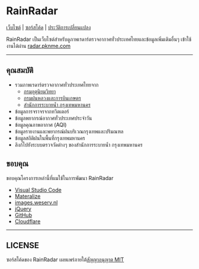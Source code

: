 # RainRadar

[เว็บไซต์](http://radar.pknme.com) | [ซอร์สโค้ด](https://github.com/pknme/rainradar) | [ประวัติการเปลี่ยนแปลง](https://github.com/pknme/rainradar/releases)

RainRadar เป็นเว็บไซต์สำหรับดูภาพเรดาร์ตรวจอากาศทั่วประเทศไทยและข้อมูลเพิ่มเติมอื่นๆ เข้าใช้งานได้ผ่าน [radar.pknme.com](http://radar.pknme.com)

---

## คุณสมบัติ

* รวมภาพเรดาร์ตรวจอากาศทั่วประเทศไทยจาก
  * [กรมอุตุนิยมวิทยา](http://weather.tmd.go.th/)
  * [กรมฝนหลวงและการบินเกษตร](http://122.154.75.14/RRMThaiGov/RadarApp/RadarMainRoyalRain.php)
  * [สำนักการระบายน้ำ กรุงเทพมหานคร](http://weather.bangkok.go.th/radar/)
* ข้อมูลการจราจรจากทวิตเตอร์
* ข้อมูลพยากรณ์อากาศทั่วประเทศประจำวัน
* ข้อมูลคุณภาพอากาศ (AQI)
* ข้อมูลรายงานและพยากรณ์ฝนบริเวณกรุงเทพและปริมณฑล
* ข้อมูลสถิติฝนในพื้นที่กรุงเทพมหานคร
* ลิงก์ไปยังระบบตรวจวัดต่างๆ ของสำนักการระบายน้ำ กรุงเทพมหานคร

## ขอบคุณ

ขอบคุณโครงการเหล่านี้ที่ผมใช้ในการพัฒนา RainRadar

* [Visual Studio Code](https://code.visualstudio.com/)
* [Materalize](http://materializecss.com/)
* [images.weserv.nl](https://images.weserv.nl/)
* [jQuery](https://jquery.com)
* [GitHub](https://github.com)
* [Cloudflare](https://www.cloudflare.com/)

---

## LICENSE

ซอร์สโค้ดของ RainRadar เผยแพร่ภายใต้[สัญญาอนุญาต MIT](https://choosealicense.com/licenses/mit)
